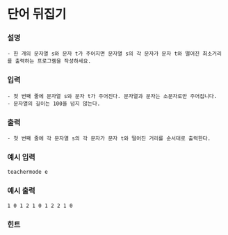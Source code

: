 # 단어 뒤집기

### **설명**
    - 한 개의 문자열 s와 문자 t가 주어지면 문자열 s의 각 문자가 문자 t와 떨어진 최소거리를 출력하는 프로그램을 작성하세요.
### **입력**
    - 첫 번째 줄에 문자열 s와 문자 t가 주어진다. 문자열과 문자는 소문자로만 주어집니다.
    - 문자열의 길이는 100을 넘지 않는다.
### **출력**
    - 첫 번째 줄에 각 문자열 s의 각 문자가 문자 t와 떨어진 거리를 순서대로 출력한다.


### 예시 입력
    teachermode e

### 예시 출력
    1 0 1 2 1 0 1 2 2 1 0

### 힌트